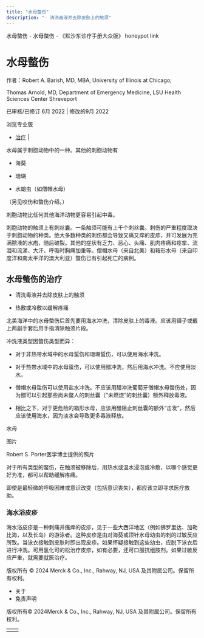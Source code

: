 ```yaml
---
title: "水母螫伤"
description: "- 清洗毒液并去除皮肤上的触须"
---
```


﻿水母螫伤 \- 水母螫伤 \- 《默沙东诊疗手册大众版》 honeypot link

# 水母螫伤

作者：Robert A. Barish, MD, MBA, University of Illinois at Chicago;

Thomas Arnold, MD, Department of Emergency Medicine, LSU Health Sciences
Center Shreveport

已审核/已修订 6月 2022 \| 修改的9月 2022

浏览专业版

- [治疗](#治疗_v17444663_zh) \|

水母属于刺胞动物中的一种。其他的刺胞动物有

- 海葵

- 珊瑚

- 水螅虫（如僧帽水母）


（另见咬伤和螫伤介绍。）

刺胞动物比任何其他海洋动物更容易引起中毒。

刺胞动物的触须上有刺丝囊。一条触须可能有上千个刺丝囊。刺伤的严重程度取决于刺胞动物的种类。绝大多数种类的刺伤都会导致又痛又痒的皮疹，并可发展为充满脓液的水疱，随后破裂。其他的症状有乏力、恶心、头痛、肌肉疼痛和痉挛、流泪和流涕、大汗、呼吸时胸痛加重等。僧帽水母（来自北美）和箱形水母（来自印度洋和南太平洋的澳大利亚）螫伤已有引起死亡的病例。

## 水母螫伤的治疗

- 清洗毒液并去除皮肤上的触须

- 热敷或冷敷以缓解疼痛


北美海洋中的水母螫伤后首先要用海水冲洗，清除皮肤上的毒液。应该用镊子或戴上两副手套后用手指清除触须片段。

冲洗液类型因螫伤类型而异：

- 对于非热带水域中的水母蜇伤和珊瑚蜇伤，可以使用海水冲洗。

- 对于热带水域中的水母蜇伤，可以使用醋冲洗，然后用海水冲洗。不应使用淡水。

- 僧帽水母蜇伤可以使用盐水冲洗。不应该用醋冲洗葡萄牙僧帽水母螫伤处，因为醋可以引起那些尚未螫人的刺丝囊（“未燃烧”的刺丝囊）额外释放毒液。

- 相比之下，对于更危险的箱形水母，应该用醋阻止刺丝囊的额外“击发”，然后应该使用海水，因为淡水会导致更多毒液释放。


水母



图片

Robert S. Porter医学博士提供的照片

对于所有类型的螫伤，在触须被移除后，用热水或温水浸泡或冷敷，以哪个感觉更好为准，都可以帮助缓解疼痛。

即使是最轻微的呼吸困难或意识改变（包括意识丧失），都应该立即寻求医疗救助。

### 海水浴皮疹

海水浴皮疹是一种刺痛并瘙痒的皮疹，见于一些大西洋地区（例如佛罗里达、加勒比海，以及长岛）的游泳者。这种皮疹是由对海葵或顶针水母幼虫的刺的过敏反应所致。当泳衣接触到皮肤时即出现皮疹。如果怀疑接触到这些幼虫，应脱下泳衣后进行冲洗。可用氢化可的松治疗皮疹，如有必要，还可口服抗组胺剂。如果过敏反应严重，就需要就医治疗。



版权所有 © 2024
Merck & Co., Inc., Rahway, NJ, USA 及其附属公司。保留所有权利。

- 关于
- 免责声明

版权所有© 2024Merck & Co., Inc., Rahway, NJ, USA 及其附属公司。保留所有权利。

|     |     |
| --- | --- |
|  |  |